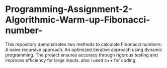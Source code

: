 # Programming-Assignment-2-Algorithmic-Warm-up-Fibonacci-number-
This repository demonstrates two methods to calculate Fibonacci numbers:  A naive recursive approach. An optimized iterative approach using dynamic programming. The project ensures accuracy through rigorous testing and improves efficiency for large inputs. also i used c++ for coding. 
